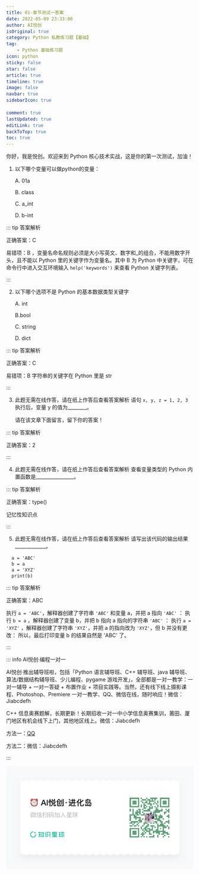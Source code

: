 ```yaml
---
title: 01-章节测试一答案
date: 2022-05-09 23:33:00
author: AI悦创
isOriginal: true
category: Python 私教练习题【基础】
tag:
    - Python 基础练习题
icon: python
sticky: false
star: false
article: true
timeline: true
image: false
navbar: true
sidebarIcon: true

comment: true
lastUpdated: true
editLink: true
backToTop: true
toc: true
---
```


你好，我是悦创。欢迎来到 Python 核心技术实战，这是你的第一次测试，加油！ 

1. 以下哪个变量可以做python的变量： 

    A. 01a 

    B. class 

    C. a\_int 

    D. b-int

::: tip 答案解析

正确答案：C 

易错项：B ，变量名命名规则必须是大小写英文、数字和\_的组合，不能用数字开头，且不能以 Python 里的关键字作为变量名。其中 B 为 Python 中关键字，可在命令行中进入交互环境输入 `help('keywords')` 来查看 Python 关键字列表。

:::

2. 以下哪个选项不是 Python 的基本数据类型关键字 

    A. int 

    B.bool 

    C. string 

    D. dict

::: tip 答案解析

正确答案：C 

易错项：B 字符串的关键字在 Python 里是 str

:::

3. 此题无需在线作答，请在纸上作答后查看答案解析 语句 `x, y, z = 1, 2, 3` 执行后，变量 y 的值为\_\__\_\_\_\_\__\_。

    请在该文章下面留言，留下你的答案！

::: tip 答案解析

正确答案：2

:::

4. 此题无需在线作答，请在纸上作答后查看答案解析 查看变量类型的 Python 内置函数是\_\_\_\_\_\_\_\_\_\_\_\_\_\_\_\_。

::: tip 答案解析

正确答案：type() 

记忆性知识点

:::

5. 此题无需在线作答，请在纸上作答后查看答案解析 请写出该代码的输出结果\_\_\_\_\_\_\_\_\_\_\_\_\_。

```
  a = 'ABC'
  b = a
  a = 'XYZ'
  print(b)
```

::: tip 答案解析

正确答案：ABC 

执行 `a = 'ABC'`，解释器创建了字符串 `'ABC'` 和变量 a，并把 a 指向 `'ABC'` ： 执行 `b = a` ，解释器创建了变量 b，并把 b 指向 a 指向的字符串 `'ABC'` ： 执行 `a = 'XYZ'` ，解释器创建了字符串 `'XYZ'`，并把 a 的指向改为 `'XYZ'`，但 b 并没有更改： 所以，最后打印变量 b 的结果自然是 'ABC' 了。

:::

::: info AI悦创·编程一对一

AI悦创·推出辅导班啦，包括「Python 语言辅导班、C++ 辅导班、java 辅导班、算法/数据结构辅导班、少儿编程、pygame 游戏开发」，全部都是一对一教学：一对一辅导 + 一对一答疑 + 布置作业 + 项目实践等。当然，还有线下线上摄影课程、Photoshop、Premiere 一对一教学、QQ、微信在线，随时响应！微信：Jiabcdefh

C++ 信息奥赛题解，长期更新！长期招收一对一中小学信息奥赛集训，莆田、厦门地区有机会线下上门，其他地区线上。微信：Jiabcdefh

方法一：[QQ](http://wpa.qq.com/msgrd?v=3&uin=1432803776&site=qq&menu=yes)

方法二：微信：Jiabcdefh

:::

![](/zsxq.jpg)

